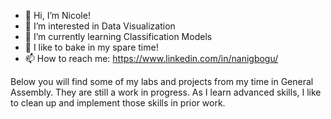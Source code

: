 - 👋 Hi, I’m Nicole! 
- 👀 I’m interested in Data Visualization
- 🌱 I’m currently learning Classification Models
- 🧁 I like to bake in my spare time!
- 📫 How to reach me: https://www.linkedin.com/in/nanigbogu/ 

Below you will find some of my labs and projects from my time in General Assembly. They are still a work in progress. As I learn advanced skills, I like to clean up and implement those skills in prior work. 
